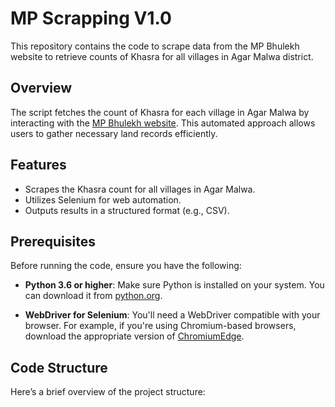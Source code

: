 # MP Scrapping V1.0

This repository contains the code to scrape data from the MP Bhulekh website to retrieve counts of Khasra for all villages in Agar Malwa district.

## Overview

The script fetches the count of Khasra for each village in Agar Malwa by interacting with the [MP Bhulekh website](https://mpbhulekh.gov.in/). This automated approach allows users to gather necessary land records efficiently.

## Features

- Scrapes the Khasra count for all villages in Agar Malwa.
- Utilizes Selenium for web automation.
- Outputs results in a structured format (e.g., CSV).

## Prerequisites

Before running the code, ensure you have the following:

- **Python 3.6 or higher**: Make sure Python is installed on your system. You can download it from [python.org](https://www.python.org/downloads/).

- **WebDriver for Selenium**: You'll need a WebDriver compatible with your browser. For example, if you're using Chromium-based browsers, download the appropriate version of [ChromiumEdge](https://developer.microsoft.com/en-us/microsoft-edge/tools/webdriver/).

## Code Structure

Here’s a brief overview of the project structure:

